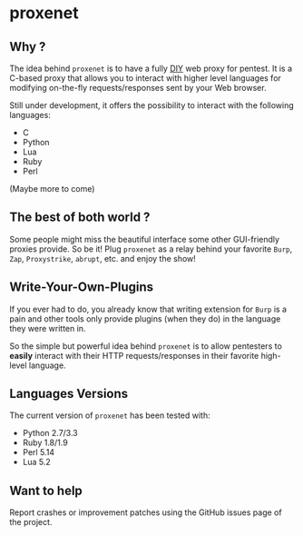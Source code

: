 # proxenet

## Why ?
The idea behind `proxenet` is to have a fully
[DIY](https://en.wikipedia.org/wiki/Do_it_yourself) web proxy for pentest. It is
a C-based proxy that allows you to interact with higher level languages for
modifying on-the-fly requests/responses sent by your Web browser.

Still under development, it offers the possibility to interact with the
following languages:

- C
- Python
- Lua
- Ruby
- Perl

(Maybe more to come)


## The best of both world ?

Some people might miss the beautiful interface some other GUI-friendly proxies
provide. So be it! Plug `proxenet` as a relay behind your favorite `Burp`,
`Zap`, `Proxystrike`, `abrupt`, etc. and enjoy the show!


## Write-Your-Own-Plugins

If you ever had to do, you already know that writing extension for `Burp` is a
pain and other tools only provide plugins (when they do) in the language they
were written in.

So the simple but powerful idea behind `proxenet` is to allow pentesters to
**easily** interact with their HTTP requests/responses in their favorite
high-level language.


## Languages Versions

The current version of `proxenet` has been tested with:

- Python 2.7/3.3
- Ruby 1.8/1.9
- Perl 5.14
- Lua 5.2


## Want to help

Report crashes or improvement patches using the GitHub issues page of the
project.
